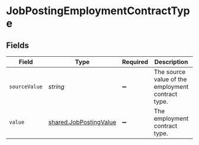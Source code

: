 # JobPostingEmploymentContractType


## Fields

| Field                                                                   | Type                                                                    | Required                                                                | Description                                                             | Example                                                                 |
| ----------------------------------------------------------------------- | ----------------------------------------------------------------------- | ----------------------------------------------------------------------- | ----------------------------------------------------------------------- | ----------------------------------------------------------------------- |
| `sourceValue`                                                           | *string*                                                                | :heavy_minus_sign:                                                      | The source value of the employment contract type.                       | FullTime                                                                |
| `value`                                                                 | [shared.JobPostingValue](../../../sdk/models/shared/jobpostingvalue.md) | :heavy_minus_sign:                                                      | The employment contract type.                                           | full_time                                                               |
